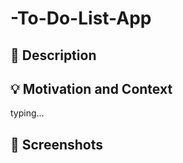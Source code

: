 # -To-Do-List-App
## :scroll: Description


## :bulb: Motivation and Context
 typing...


## :camera_flash: Screenshots
